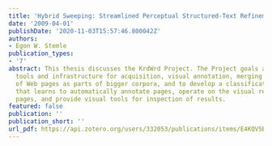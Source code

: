 ```yaml
---
title: 'Hybrid Sweeping: Streamlined Perceptual Structured-Text Refinement'
date: '2009-04-01'
publishDate: '2020-11-03T15:57:46.800042Z'
authors:
- Egon W. Stemle
publication_types:
- '7'
abstract: This thesis discusses the KrdWrd Project. The Project goals are to provide
  tools and infrastructure for acquisition, visual annotation, merging and storage
  of Web pages as parts of bigger corpora, and to develop a classification engine
  that learns to automatically annotate pages, operate on the visual rendering of
  pages, and provide visual tools for inspection of results.
featured: false
publication: ''
publication_short: ''
url_pdf: https://api.zotero.org/users/332053/publications/items/E4KQVSBJ/file/view
---
```


